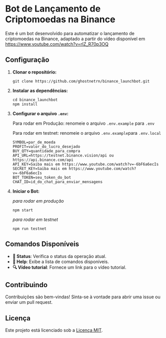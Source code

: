 # Bot de Lançamento de Criptomoedas na Binance

Este é um bot desenvolvido para automatizar o lançamento de criptomoedas na Binance, adaptado a partir do vídeo disponível em https://www.youtube.com/watch?v=rlZ_R70p3OQ

## Configuração

1. **Clonar o repositório:**

   ```
   git clone https://github.com/ghostnetrn/binance_launchbot.git
   ```

2. **Instalar as dependências:**

   ```
   cd binance_launchbot
   npm install
   ```

3. **Configurar o arquivo `.env`:**

   Para rodar em Produção: renomeie o arquivo `.env.example` para `.env`
   
   Para rodar em testnet: renomeie o arquivo `.env.example`para `.env.local`

   ```
   SYMBOL=par_de_moeda
   PROFIT=valor_do_lucro_desejado
   BUY_QTY=quantidade_para_compra
   API_URL=https://testnet.binance.vision/api ou https://api.binance.com/api
   API_KEY=Saiba mais em https://www.youtube.com/watch?v=-6bF6a6ecIs
   SECRET_KEY=Saiba mais em https://www.youtube.com/watch?v=-6bF6a6ecIs
   BOT_TOKEN=seu_token_do_bot
   CHAT_ID=id_do_chat_para_enviar_mensagens
   ```

5. **Iniciar o Bot:**
   
   *para rodar em produção*
   ```
   npm start
   ```
   
   *para rodar em testnet*
   ```
   npm run testnet
   ```

## Comandos Disponíveis

- **🧾 Status**: Verifica o status da operação atual.
- **📖 Help**: Exibe a lista de comandos disponíveis.
- **🔍 Vídeo tutorial**: Fornece um link para o vídeo tutorial.

## Contribuindo

Contribuições são bem-vindas! Sinta-se à vontade para abrir uma issue ou enviar um pull request.

## Licença

Este projeto está licenciado sob a [Licença MIT](LICENSE).
